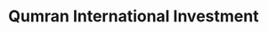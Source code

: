 ---
title: "Qumran International Investment"
url: /freetown/qumran-international-investment-pademba-road/
shop: electronics
---